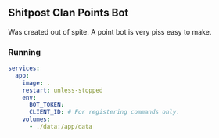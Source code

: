 ## Shitpost Clan Points Bot

Was created out of spite. A point bot is very piss easy to make.

### Running

```yml
services:
  app:
    image: .
    restart: unless-stopped
    env:
      BOT_TOKEN: 
      CLIENT_ID: # For registering commands only.
    volumes:
      - ./data:/app/data
```